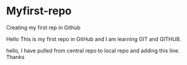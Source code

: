 # Myfirst-repo
Creating my first rep in Github

Hello This is my first repo in GitHub and I am learning GIT and GITHUB.

hello, I have pulled from central repo to local repo and adding this line. Thanks
